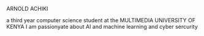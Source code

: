ARNOLD ACHIKI

a third year computer science student at the MULTIMEDIA UNIVERSITY OF KENYA
I am passionyate about AI and machine learning  and cyber sercurity



